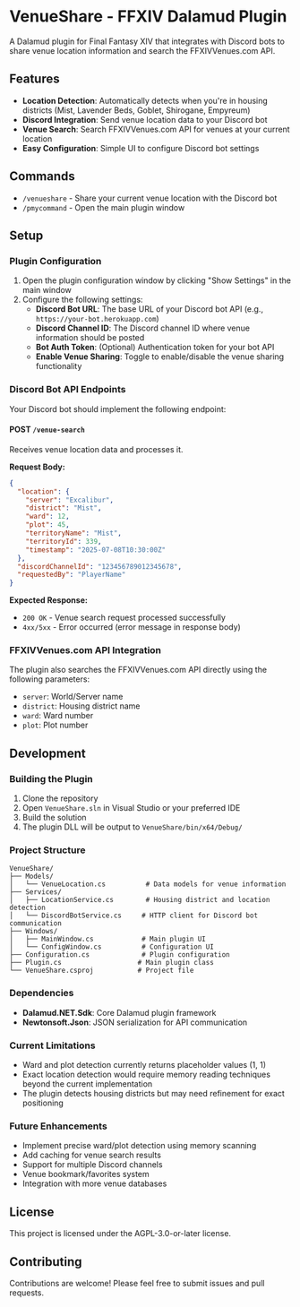 # VenueShare - FFXIV Dalamud Plugin

A Dalamud plugin for Final Fantasy XIV that integrates with Discord bots to share venue location information and search the FFXIVVenues.com API.

## Features

- **Location Detection**: Automatically detects when you're in housing districts (Mist, Lavender Beds, Goblet, Shirogane, Empyreum)
- **Discord Integration**: Send venue location data to your Discord bot
- **Venue Search**: Search FFXIVVenues.com API for venues at your current location
- **Easy Configuration**: Simple UI to configure Discord bot settings

## Commands

- `/venueshare` - Share your current venue location with the Discord bot
- `/pmycommand` - Open the main plugin window

## Setup

### Plugin Configuration

1. Open the plugin configuration window by clicking "Show Settings" in the main window
2. Configure the following settings:
   - **Discord Bot URL**: The base URL of your Discord bot API (e.g., `https://your-bot.herokuapp.com`)
   - **Discord Channel ID**: The Discord channel ID where venue information should be posted
   - **Bot Auth Token**: (Optional) Authentication token for your bot API
   - **Enable Venue Sharing**: Toggle to enable/disable the venue sharing functionality

### Discord Bot API Endpoints

Your Discord bot should implement the following endpoint:

#### POST `/venue-search`

Receives venue location data and processes it.

**Request Body:**
```json
{
  "location": {
    "server": "Excalibur",
    "district": "Mist",
    "ward": 12,
    "plot": 45,
    "territoryName": "Mist",
    "territoryId": 339,
    "timestamp": "2025-07-08T10:30:00Z"
  },
  "discordChannelId": "123456789012345678",
  "requestedBy": "PlayerName"
}
```

**Expected Response:**
- `200 OK` - Venue search request processed successfully
- `4xx/5xx` - Error occurred (error message in response body)

### FFXIVVenues.com API Integration

The plugin also searches the FFXIVVenues.com API directly using the following parameters:
- `server`: World/Server name
- `district`: Housing district name
- `ward`: Ward number
- `plot`: Plot number

## Development

### Building the Plugin

1. Clone the repository
2. Open `VenueShare.sln` in Visual Studio or your preferred IDE
3. Build the solution
4. The plugin DLL will be output to `VenueShare/bin/x64/Debug/`

### Project Structure

```
VenueShare/
├── Models/
│   └── VenueLocation.cs          # Data models for venue information
├── Services/
│   ├── LocationService.cs        # Housing district and location detection
│   └── DiscordBotService.cs     # HTTP client for Discord bot communication
├── Windows/
│   ├── MainWindow.cs            # Main plugin UI
│   └── ConfigWindow.cs          # Configuration UI
├── Configuration.cs             # Plugin configuration
├── Plugin.cs                   # Main plugin class
└── VenueShare.csproj           # Project file
```

### Dependencies

- **Dalamud.NET.Sdk**: Core Dalamud plugin framework
- **Newtonsoft.Json**: JSON serialization for API communication

### Current Limitations

- Ward and plot detection currently returns placeholder values (1, 1)
- Exact location detection would require memory reading techniques beyond the current implementation
- The plugin detects housing districts but may need refinement for exact positioning

### Future Enhancements

- Implement precise ward/plot detection using memory scanning
- Add caching for venue search results
- Support for multiple Discord channels
- Venue bookmark/favorites system
- Integration with more venue databases

## License

This project is licensed under the AGPL-3.0-or-later license.

## Contributing

Contributions are welcome! Please feel free to submit issues and pull requests.
